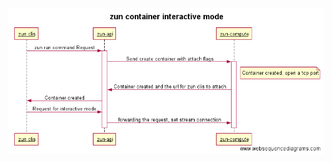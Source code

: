 ![Alt Text](https://github.com/kevin-zhaoshuai/workflow/blob/master/zun-container-interactive-mode.png)
